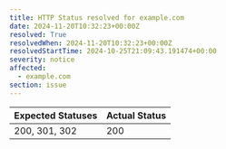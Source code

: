 ```yaml
---
title: HTTP Status resolved for example.com
date: 2024-11-20T10:32:23+00:00Z
resolved: True
resolvedWhen: 2024-11-20T10:32:23+00:00Z
resolvedStartTime: 2024-10-25T21:09:43.191474+00:00
severity: notice
affected:
  - example.com
section: issue
---
```


| Expected Statuses | Actual Status  |
|-------------------|----------------|
| 200, 301, 302 | 200 |
